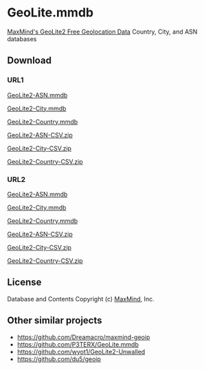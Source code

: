 # GeoLite.mmdb

[MaxMind's GeoLite2 Free Geolocation Data](https://dev.maxmind.com/geoip/geolite2-free-geolocation-data/) Country, City, and ASN databases

## Download

### URL1

[GeoLite2-ASN.mmdb](https://raw.githubusercontent.com/8bitsaver/maxmind-geoip/release/GeoLite2-ASN.mmdb)

[GeoLite2-City.mmdb](https://raw.githubusercontent.com/8bitsaver/maxmind-geoip/release/GeoLite2-City.mmdb)

[GeoLite2-Country.mmdb](https://raw.githubusercontent.com/8bitsaver/maxmind-geoip/release/GeoLite2-Country.mmdb)

[GeoLite2-ASN-CSV.zip](https://raw.githubusercontent.com/8bitsaver/maxmind-geoip/release/GeoLite2-ASN-CSV.zip)

[GeoLite2-City-CSV.zip](https://raw.githubusercontent.com/8bitsaver/maxmind-geoip/release/GeoLite2-City-CSV.zip)

[GeoLite2-Country-CSV.zip](https://raw.githubusercontent.com/8bitsaver/maxmind-geoip/release/GeoLite2-Country-CSV.zip)

### URL2

[GeoLite2-ASN.mmdb](https://cdn.jsdelivr.net/gh/8bitsaver/maxmind-geoip@release/GeoLite2-ASN.mmdb)

[GeoLite2-City.mmdb](https://cdn.jsdelivr.net/gh/8bitsaver/maxmind-geoip@release/GeoLite2-City.mmdb)

[GeoLite2-Country.mmdb](https://cdn.jsdelivr.net/gh/8bitsaver/maxmind-geoip@release/GeoLite2-Country.mmdb)

[GeoLite2-ASN-CSV.zip](https://cdn.jsdelivr.net/gh/8bitsaver/maxmind-geoip@release/GeoLite2-ASN-CSV.zip)

[GeoLite2-City-CSV.zip](https://cdn.jsdelivr.net/gh/8bitsaver/maxmind-geoip@release/GeoLite2-City-CSV.zip)

[GeoLite2-Country-CSV.zip](https://cdn.jsdelivr.net/gh/8bitsaver/maxmind-geoip@release/GeoLite2-Country-CSV.zip)

## License

Database and Contents Copyright (c) [MaxMind](https://www.maxmind.com), Inc.

## Other similar projects

- https://github.com/Dreamacro/maxmind-geoip
- https://github.com/P3TERX/GeoLite.mmdb
- https://github.com/wyot1/GeoLite2-Unwalled
- https://github.com/du5/geoip
